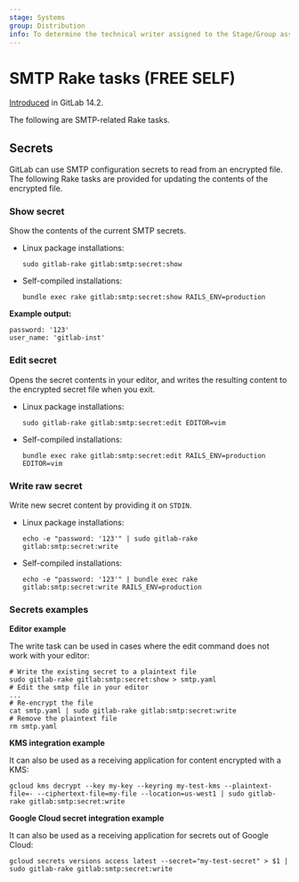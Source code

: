 ```yaml
---
stage: Systems
group: Distribution
info: To determine the technical writer assigned to the Stage/Group associated with this page, see https://about.gitlab.com/handbook/product/ux/technical-writing/#assignments
---
```


# SMTP Rake tasks **(FREE SELF)**

[Introduced](https://gitlab.com/gitlab-org/gitlab/-/merge_requests/67802) in GitLab 14.2.

The following are SMTP-related Rake tasks.

## Secrets

GitLab can use SMTP configuration secrets to read from an encrypted file. The following Rake tasks are provided for updating the contents of the encrypted file.

### Show secret

Show the contents of the current SMTP secrets.

- Linux package installations:

  ```shell
  sudo gitlab-rake gitlab:smtp:secret:show
  ```

- Self-compiled installations:

  ```shell
  bundle exec rake gitlab:smtp:secret:show RAILS_ENV=production
  ```

**Example output:**

```plaintext
password: '123'
user_name: 'gitlab-inst'
```

### Edit secret

Opens the secret contents in your editor, and writes the resulting content to the encrypted secret file when you exit.

- Linux package installations:

  ```shell
  sudo gitlab-rake gitlab:smtp:secret:edit EDITOR=vim
  ```

- Self-compiled installations:

  ```shell
  bundle exec rake gitlab:smtp:secret:edit RAILS_ENV=production EDITOR=vim
  ```

### Write raw secret

Write new secret content by providing it on `STDIN`.

- Linux package installations:

  ```shell
  echo -e "password: '123'" | sudo gitlab-rake gitlab:smtp:secret:write
  ```

- Self-compiled installations:

  ```shell
  echo -e "password: '123'" | bundle exec rake gitlab:smtp:secret:write RAILS_ENV=production
  ```

### Secrets examples

**Editor example**

The write task can be used in cases where the edit command does not work with your editor:

```shell
# Write the existing secret to a plaintext file
sudo gitlab-rake gitlab:smtp:secret:show > smtp.yaml
# Edit the smtp file in your editor
...
# Re-encrypt the file
cat smtp.yaml | sudo gitlab-rake gitlab:smtp:secret:write
# Remove the plaintext file
rm smtp.yaml
```

**KMS integration example**

It can also be used as a receiving application for content encrypted with a KMS:

```shell
gcloud kms decrypt --key my-key --keyring my-test-kms --plaintext-file=- --ciphertext-file=my-file --location=us-west1 | sudo gitlab-rake gitlab:smtp:secret:write
```

**Google Cloud secret integration example**

It can also be used as a receiving application for secrets out of Google Cloud:

```shell
gcloud secrets versions access latest --secret="my-test-secret" > $1 | sudo gitlab-rake gitlab:smtp:secret:write
```

